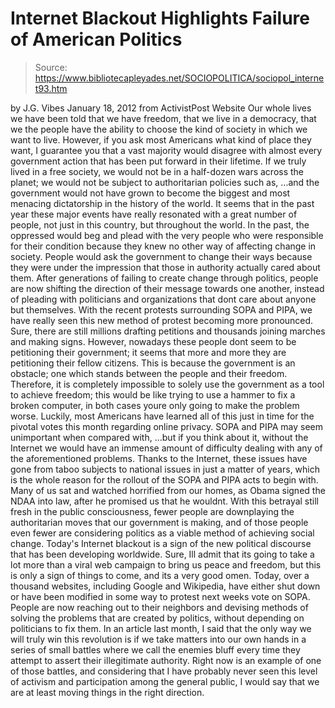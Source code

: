 # Internet Blackout Highlights Failure of American Politics

> Source: https://www.bibliotecapleyades.net/SOCIOPOLITICA/sociopol_internet93.htm

by J.G. Vibes
January 18, 2012
from
ActivistPost Website
Our whole lives we have been told that we have
freedom, that we live in a democracy, that we the people have the
ability to choose the kind of society in which we want to live.
However, if you ask most Americans what kind of place they want, I guarantee
you that a vast majority would disagree with almost every government action
that has been put forward in their lifetime.
If we truly lived in a free society, we would not be in a half-dozen wars
across the planet; we would not be subject to authoritarian policies such as,
...and the government would not have grown to
become the biggest and most menacing
dictatorship in the history of the
world.
It seems that in the past year these major events have really
resonated with a great number of people, not just in this country, but
throughout the world.
In the past, the oppressed would beg and plead with the very people who were
responsible for their condition because they knew no other way of affecting
change in society. People would ask the government to change their ways
because they were under the impression that those in authority actually
cared about them.
After generations of failing to create change
through politics, people are now shifting the direction of their message
towards one another, instead of pleading with politicians and organizations
that dont care about anyone but themselves.
With the recent protests surrounding
SOPA and
PIPA, we have really seen this
new method of protest becoming more pronounced. Sure, there are still
millions drafting petitions and thousands joining marches and making signs.
However, nowadays these people dont seem to be
petitioning their government; it seems that more and more they are
petitioning their fellow citizens. This is because the government is an
obstacle; one which stands between the people and their freedom. Therefore,
it is completely impossible to solely use the government as a tool to
achieve freedom; this would be like trying to use a hammer to fix a broken
computer, in both cases youre only going to make the problem worse.
Luckily, most Americans have learned all of this just in time for the
pivotal votes this month regarding online privacy.
SOPA and PIPA may seem unimportant when compared
with,
...but if you think about it, without the Internet we
would have an immense amount of difficulty dealing with any of the
aforementioned problems.
Thanks to the Internet, these issues have gone
from taboo subjects to national issues in just a matter of years, which is
the whole reason for the rollout of the SOPA and PIPA acts to begin with.
Many of us sat and watched horrified from our homes,
as
Obama signed the NDAA into law, after he promised us that he wouldnt. With this betrayal
still fresh in the public consciousness, fewer people are downplaying the
authoritarian moves that our government is making, and of those people even
fewer are considering politics as a viable method of achieving social
change.
Today's Internet blackout is a sign of the new political discourse that
has been developing worldwide.
Sure, Ill admit that its going to take a lot
more than a viral web campaign to bring us peace and freedom, but this is
only a sign of things to come, and its a very good omen. Today, over a
thousand websites, including Google and Wikipedia, have either shut down or
have been modified in some way to protest next weeks vote on SOPA.
People are now reaching out to their neighbors and devising methods of
solving the problems that are created by politics, without depending on
politicians to fix them.
In an
article last month, I said that the only
way we will truly win this revolution is if we take matters into our own
hands in a series of small battles where we call the enemies bluff every
time they attempt to assert their illegitimate authority.
Right now is an example of one of those battles,
and considering that I have probably never seen this level of activism and
participation among the general public, I would say that we are at least
moving things in the right direction.

